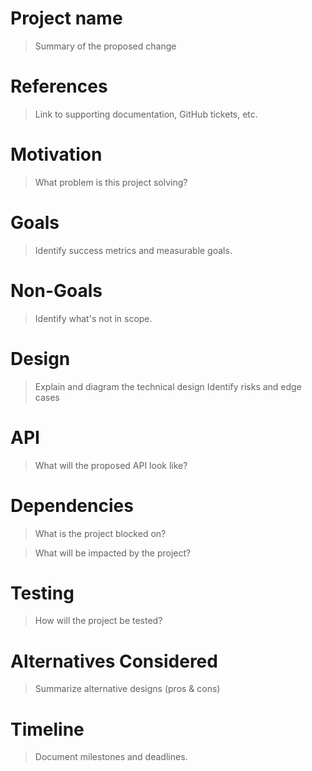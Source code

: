 # Project name

> Summary of the proposed change

# References

> Link to supporting documentation, GitHub tickets, etc.

# Motivation

> What problem is this project solving?

# Goals

> Identify success metrics and measurable goals.

# Non-Goals

> Identify what's not in scope.

# Design

> Explain and diagram the technical design
> Identify risks and edge cases

# API

> What will the proposed API look like?

# Dependencies

> What is the project blocked on?

> What will be impacted by the project?

# Testing

> How will the project be tested?

# Alternatives Considered

> Summarize alternative designs (pros & cons)

# Timeline

> Document milestones and deadlines.
